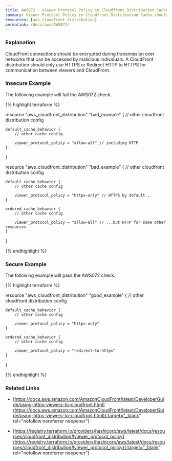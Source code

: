 ```yaml
---
title: AWS072 - Viewer Protocol Policy in Cloudfront Distribution Cache should always be set to HTTPS
summary: Viewer Protocol Policy in Cloudfront Distribution Cache should always be set to HTTPS 
resources: [aws_cloudfront_distribution] 
permalink: /docs/aws/AWS072/
---
```

### Explanation


CloudFront connections should be encrypted during transmission over networks that can be accessed by malicious individuals. 
A CloudFront distribution should only use HTTPS or Redirect HTTP to HTTPS for communication between viewers and CloudFront.



### Insecure Example

The following example will fail the AWS072 check.

{% highlight terraform %}

resource "aws_cloudfront_distribution" "bad_example" {
	// other cloudfront distribution config

	default_cache_behavior {
		// other cache config

		viewer_protocol_policy = "allow-all" // including HTTP
	}
}

resource "aws_cloudfront_distribution" "bad_example" {
	// other cloudfront distribution config

	default_cache_behavior {
		// other cache config

		viewer_protocol_policy = "https-only" // HTTPS by default...
	}

	ordered_cache_behavior {
		// other cache config

		viewer_protocol_policy = "allow-all" // ...but HTTP for some other resources
	}
}

{% endhighlight %}



### Secure Example

The following example will pass the AWS072 check.

{% highlight terraform %}

resource "aws_cloudfront_distribution" "good_example" {
	// other cloudfront distribution config

	default_cache_behavior {
		// other cache config

		viewer_protocol_policy = "https-only" 
	}

	ordered_cache_behavior {
		// other cache config

		viewer_protocol_policy = "redirect-to-https"
	}
}

{% endhighlight %}



### Related Links


- [https://docs.aws.amazon.com/AmazonCloudFront/latest/DeveloperGuide/using-https-viewers-to-cloudfront.html](https://docs.aws.amazon.com/AmazonCloudFront/latest/DeveloperGuide/using-https-viewers-to-cloudfront.html){:target="_blank" rel="nofollow noreferrer noopener"}

- [https://registry.terraform.io/providers/hashicorp/aws/latest/docs/resources/cloudfront_distribution#viewer_protocol_policy](https://registry.terraform.io/providers/hashicorp/aws/latest/docs/resources/cloudfront_distribution#viewer_protocol_policy){:target="_blank" rel="nofollow noreferrer noopener"}


